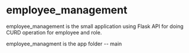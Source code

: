 # employee_management
 
 employee_management is the small application using Flask API for doing CURD operation for employee and role.
 
 employee_managment is the app folder
 -- main
       
